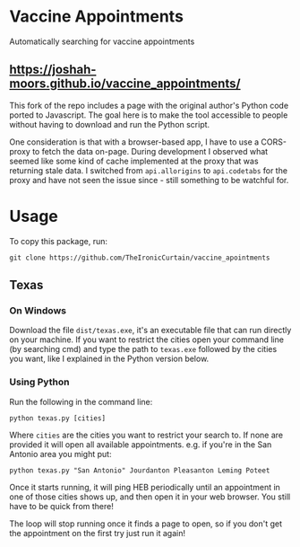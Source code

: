 # Vaccine Appointments
Automatically searching for vaccine appointments

## https://joshah-moors.github.io/vaccine_appointments/

This fork of the repo includes a page with the original author's Python code ported to Javascript.
The goal here is to make the tool accessible to people without having to download and run the Python script.

One consideration is that with a browser-based app, I have to use a CORS-proxy to fetch the data on-page.
During development I observed what seemed like some kind of cache implemented at the proxy that was returning stale data.
I switched from `api.allorigins` to `api.codetabs` for the proxy and have not seen the issue since - still something to be watchful for.

# Usage

To copy this package, run:

`git clone https://github.com/TheIronicCurtain/vaccine_apointments`

## Texas

### On Windows

Download the file `dist/texas.exe`, it's an executable file that can run directly on your machine. If you want to restrict the cities open your command line (by searching cmd) and type the path to `texas.exe` followed by the cities you want, like I explained in the Python version below.

### Using Python

Run the following in the command line:

` python texas.py [cities] `

Where `cities` are the cities you want to restrict your search to. If none are provided it will open all available appointments. e.g. if you're in the San Antonio area you might put: 

`python texas.py "San Antonio" Jourdanton Pleasanton Leming Poteet`

Once it starts running, it will ping HEB periodically until an appointment in one of those cities shows up, and then open it in your web browser. You still have to be quick from there!

The loop will stop running once it finds a page to open, so if you don't get the appointment on the first try just run it again!
